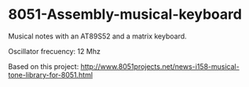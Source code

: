 8051-Assembly-musical-keyboard
==============================

Musical notes with an AT89S52 and a matrix keyboard.

Oscillator frecuency: 12 Mhz

Based on this project: http://www.8051projects.net/news-i158-musical-tone-library-for-8051.html
